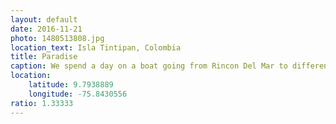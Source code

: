 ```yaml
---
layout: default
date: 2016-11-21
photo: 1480513808.jpg
location_text: Isla Tintipan, Colombia
title: Paradise
caption: We spend a day on a boat going from Rincon Del Mar to different islands in the Caribbean Sea. On that island the water was still, no wave and extremely clear. One could swimm around with nice fishes while drinking some Cocoloco !
location:
    latitude: 9.7938889
    longitude: -75.8430556
ratio: 1.33333
---
```

